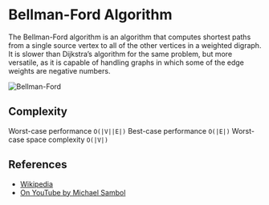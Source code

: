 Bellman-Ford Algorithm
======================

The Bellman-Ford algorithm is an algorithm that computes shortest paths from a single source vertex to all of the other vertices in a weighted digraph. It is slower than Dijkstra’s algorithm for the same problem, but more versatile, as it is capable of handling graphs in which some of the edge weights are negative numbers.

![Bellman-Ford](https://upload.wikimedia.org/wikipedia/commons/2/2e/Shortest_path_Dijkstra_vs_BellmanFord.gif)

Complexity
----------

Worst-case performance `O(|V||E|)` Best-case performance `O(|E|)` Worst-case space complexity `O(|V|)`

References
----------

-   [Wikipedia](https://en.wikipedia.org/wiki/Bellman%E2%80%93Ford_algorithm)
-   [On YouTube by Michael Sambol](https://www.youtube.com/watch?v=obWXjtg0L64&list=PLLXdhg_r2hKA7DPDsunoDZ-Z769jWn4R8)
